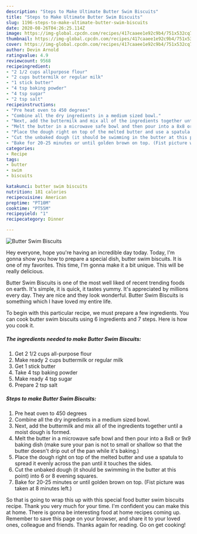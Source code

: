 ```yaml
---
description: "Steps to Make Ultimate Butter Swim Biscuits"
title: "Steps to Make Ultimate Butter Swim Biscuits"
slug: 1196-steps-to-make-ultimate-butter-swim-biscuits
date: 2020-08-26T04:26:25.114Z
image: https://img-global.cpcdn.com/recipes/417caaee1e92c9b4/751x532cq70/butter-swim-biscuits-recipe-main-photo.jpg
thumbnail: https://img-global.cpcdn.com/recipes/417caaee1e92c9b4/751x532cq70/butter-swim-biscuits-recipe-main-photo.jpg
cover: https://img-global.cpcdn.com/recipes/417caaee1e92c9b4/751x532cq70/butter-swim-biscuits-recipe-main-photo.jpg
author: Devin Arnold
ratingvalue: 4.9
reviewcount: 9568
recipeingredient:
- "2 1/2 cups allpurpose flour"
- "2 cups buttermilk or regular milk"
- "1 stick butter"
- "4 tsp baking powder"
- "4 tsp sugar"
- "2 tsp salt"
recipeinstructions:
- "Pre heat oven to 450 degrees"
- "Combine all the dry ingredients in a medium sized bowl."
- "Next, add the buttermilk and mix all of the ingredients together until a moist dough is formed."
- "Melt the butter in a microwave safe bowl and then pour into a 8x8 or 9x9 baking dish (make sure your pan is not to small or shallow so that the butter doesn&#39;t drip out of the pan while it&#39;s baking.)"
- "Place the dough right on top of the melted butter and use a spatula to spread it evenly across the pan until it touches the sides."
- "Cut the unbaked dough (it should be swimming in the butter at this point) into 6 or 8 evening squares."
- "Bake for 20-25 minutes or until golden brown on top. (Fist picture was taken at 8 minutes left.)"
categories:
- Recipe
tags:
- butter
- swim
- biscuits

katakunci: butter swim biscuits 
nutrition: 181 calories
recipecuisine: American
preptime: "PT10M"
cooktime: "PT55M"
recipeyield: "1"
recipecategory: Dinner

---
```



![Butter Swim Biscuits](https://img-global.cpcdn.com/recipes/417caaee1e92c9b4/751x532cq70/butter-swim-biscuits-recipe-main-photo.jpg)

Hey everyone, hope you're having an incredible day today. Today, I'm gonna show you how to prepare a special dish, butter swim biscuits. It is one of my favorites. This time, I'm gonna make it a bit unique. This will be really delicious.

Butter Swim Biscuits is one of the most well liked of recent trending foods on earth. It's simple, it is quick, it tastes yummy. It's appreciated by millions every day. They are nice and they look wonderful. Butter Swim Biscuits is something which I have loved my entire life.




To begin with this particular recipe, we must prepare a few ingredients. You can cook butter swim biscuits using 6 ingredients and 7 steps. Here is how you cook it.

<!--inarticleads1-->

##### The ingredients needed to make Butter Swim Biscuits:

1. Get 2 1/2 cups all-purpose flour
1. Make ready 2 cups buttermilk or regular milk
1. Get 1 stick butter
1. Take 4 tsp baking powder
1. Make ready 4 tsp sugar
1. Prepare 2 tsp salt




<!--inarticleads2-->

##### Steps to make Butter Swim Biscuits:

1. Pre heat oven to 450 degrees
1. Combine all the dry ingredients in a medium sized bowl.
1. Next, add the buttermilk and mix all of the ingredients together until a moist dough is formed.
1. Melt the butter in a microwave safe bowl and then pour into a 8x8 or 9x9 baking dish (make sure your pan is not to small or shallow so that the butter doesn&#39;t drip out of the pan while it&#39;s baking.)
1. Place the dough right on top of the melted butter and use a spatula to spread it evenly across the pan until it touches the sides.
1. Cut the unbaked dough (it should be swimming in the butter at this point) into 6 or 8 evening squares.
1. Bake for 20-25 minutes or until golden brown on top. (Fist picture was taken at 8 minutes left.)




So that is going to wrap this up with this special food butter swim biscuits recipe. Thank you very much for your time. I'm confident you can make this at home. There is gonna be interesting food at home recipes coming up. Remember to save this page on your browser, and share it to your loved ones, colleague and friends. Thanks again for reading. Go on get cooking!
